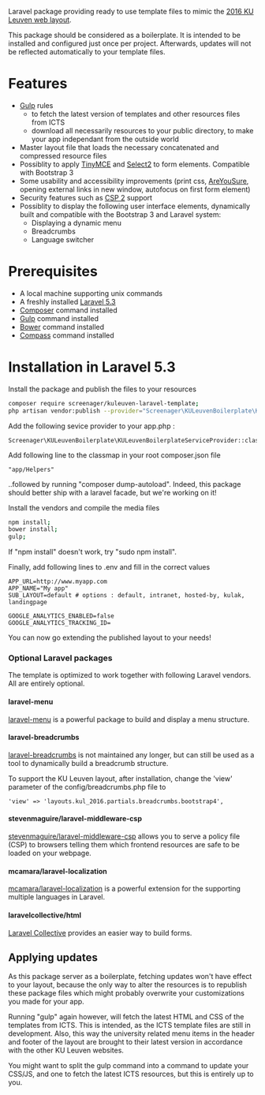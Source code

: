 Laravel package providing ready to use template files to mimic 
the [2016 KU Leuven web layout](https://stijl.kuleuven.be/2016/release/latest/howto_devs.html).

This package should be considered as a boilerplate. It is intended to be installed and configured just once per project.
Afterwards, updates will not be reflected automatically to your template files.

# Features
* [Gulp](http://gulpjs.com) rules 
  * to fetch the latest version of templates and other resources files from ICTS
  * download all necessarily resources to your public directory, to make your app independant from the outside world
* Master layout file that loads the necessary concatenated and compressed resource files
* Possiblity to apply [TinyMCE](https://www.tinymce.com) and [Select2](https://select2.github.io/) to form elements. Compatible with Bootstrap 3
* Some usability and accessibility improvements (print css, [AreYouSure](https://github.com/codedance/jquery.AreYouSure), opening external links in new window, autofocus on first form element)
* Security features such as [CSP 2](https://en.wikipedia.org/wiki/Content_Security_Policy) support
* Possiblity to display the following user interface elements, dynamically built and compatible with the Bootstrap 3 and Laravel system:
  * Displaying a dynamic menu
  * Breadcrumbs
  * Language switcher

# Prerequisites
* A local machine supporting unix commands
* A freshly installed [Laravel 5.3](http://www.laravel.com)
* [Composer](http://getcomposer.org) command installed
* [Gulp](http://gulpjs.com) command installed
* [Bower](http://bower.io) command installed
* [Compass](http://compass-style.org/) command installed

# Installation in Laravel 5.3

Install the package and publish the files to your resources
``` bash
composer require screenager/kuleuven-laravel-template;
php artisan vendor:publish --provider="Screenager\KULeuvenBoilerplate\KULeuvenBoilerplateServiceProvider" --force;
```

Add the following sevice provider to your app.php :
```
Screenager\KULeuvenBoilerplate\KULeuvenBoilerplateServiceProvider::class,
```

Add following line to the classmap in your root composer.json file
```
"app/Helpers"
```
..followed by running "composer dump-autoload". Indeed, this package should better ship with a laravel facade, but we're working on it!

Install the vendors and compile the media files
``` bash
npm install;
bower install;
gulp;
```

If "npm install" doesn't work, try "sudo npm install".

Finally, add following lines to .env and fill in the correct values
```
APP_URL=http://www.myapp.com
APP_NAME="My app"
SUB_LAYOUT=default # options : default, intranet, hosted-by, kulak, landingpage

GOOGLE_ANALYTICS_ENABLED=false
GOOGLE_ANALYTICS_TRACKING_ID=
```

You can now go extending the published layout to your needs!

### Optional Laravel packages
The template is optimized to work together with following Laravel vendors.
All are entirely optional.

#### laravel-menu
[laravel-menu](https://github.com/lavary/laravel-menu) is a powerful package to build and display a menu structure.

#### laravel-breadcrumbs
[laravel-breadcrumbs](https://github.com/davejamesmiller/laravel-breadcrumbs) is not maintained any longer, but can still be used as a tool to dynamically build a breadcrumb structure.

To support the KU Leuven layout, after  installation, change the 'view' parameter of the config/breadcrumbs.php file to

```
'view' => 'layouts.kul_2016.partials.breadcrumbs.bootstrap4',
```

#### stevenmaguire/laravel-middleware-csp
[stevenmaguire/laravel-middleware-csp](https://github.com/stevenmaguire/laravel-middleware-csp) allows you to serve a policy file (CSP) to browsers telling them which frontend resources are safe to be loaded on your webpage.

#### mcamara/laravel-localization
[mcamara/laravel-localization](https://github.com/mcamara/laravel-localization) is a powerful extension for the supporting multiple languages in Laravel.

#### laravelcollective/html
[Laravel Collective](https://github.com/laravelcollective/html) provides an easier way to build forms.


## Applying updates
As this package server as a boilerplate, fetching updates won't have effect to your layout,
because the only way to alter the resources is to republish these package files which might probably overwrite your customizations you made for your app.

Running "gulp" again however, will fetch the latest HTML and CSS of the templates from ICTS. 
This is intended, as the ICTS template files are still in development. 
Also, this way the university related menu items in the header and footer of the layout are brought to their latest version in accordance with the other KU Leuven websites.

You might want to split the gulp command into a command to update your CSS/JS, and one to fetch the latest ICTS resources, but this is entirely up to you.